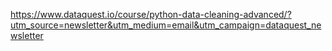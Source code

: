 https://www.dataquest.io/course/python-data-cleaning-advanced/?utm_source=newsletter&utm_medium=email&utm_campaign=dataquest_newsletter
